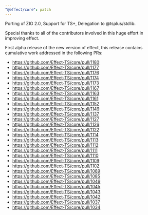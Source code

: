 ```yaml
---
"@effect/core": patch
---
```


Porting of ZIO 2.0, Support for TS+, Delegation to @tsplus/stdlib.

Special thanks to all of the contributors involved in this huge effort in improving effect.

First alpha release of the new version of effect, this release contains cumulative work addressed in the following PRs:

- https://github.com/Effect-TS/core/pull/1180
- https://github.com/Effect-TS/core/pull/1177
- https://github.com/Effect-TS/core/pull/1176
- https://github.com/Effect-TS/core/pull/1174
- https://github.com/Effect-TS/core/pull/1173
- https://github.com/Effect-TS/core/pull/1167
- https://github.com/Effect-TS/core/pull/1163
- https://github.com/Effect-TS/core/pull/1161
- https://github.com/Effect-TS/core/pull/1152
- https://github.com/Effect-TS/core/pull/1149
- https://github.com/Effect-TS/core/pull/1137
- https://github.com/Effect-TS/core/pull/1127
- https://github.com/Effect-TS/core/pull/1126
- https://github.com/Effect-TS/core/pull/1122
- https://github.com/Effect-TS/core/pull/1114
- https://github.com/Effect-TS/core/pull/1113
- https://github.com/Effect-TS/core/pull/1112
- https://github.com/Effect-TS/core/pull/1111
- https://github.com/Effect-TS/core/pull/1110
- https://github.com/Effect-TS/core/pull/1109
- https://github.com/Effect-TS/core/pull/1102
- https://github.com/Effect-TS/core/pull/1089
- https://github.com/Effect-TS/core/pull/1085
- https://github.com/Effect-TS/core/pull/1049
- https://github.com/Effect-TS/core/pull/1045
- https://github.com/Effect-TS/core/pull/1043
- https://github.com/Effect-TS/core/pull/1042
- https://github.com/Effect-TS/core/pull/1037
- https://github.com/Effect-TS/core/pull/1034
